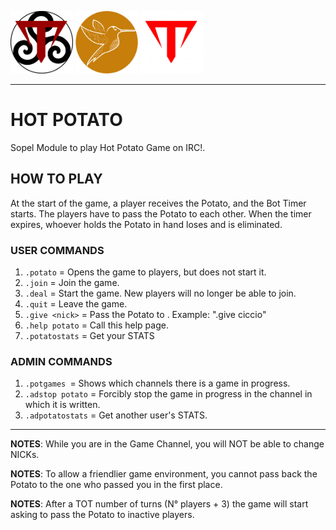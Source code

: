 <img src="https://github.com/giovannetor/Trinacry/blob/main/T_LOGO_BLACK.png" alt="TTT_logo_black" width="100" height="100"> <img src="https://github.com/giovannetor/Trinacry/blob/main/perlogo_small.png" alt="perlogo" width="100" height="100"> 
<img src="https://github.com/giovannetor/Trinacry/blob/main/T_LOGO_WHITE.png" alt="TTT_logo_white" width="100" height="100">

---
# HOT POTATO 
Sopel Module to play Hot Potato Game on IRC!.
## HOW TO PLAY 
At the start of the game, a player receives the Potato, and the Bot Timer starts.
The players have to pass the Potato to each other. When the timer expires, whoever holds
the Potato in hand loses and is eliminated.


### USER COMMANDS 
1) `.potato` = Opens the game to players, but does not start it.
2) `.join` = Join the game.
3) `.deal` = Start the game. New players will no longer be able to join.
4) `.quit` = Leave the game.
5) `.give <nick>` = Pass the Potato to <nick>. Example: ".give ciccio"
6) `.help potato` = Call this help page.
7) `.potatostats` = Get your STATS

### ADMIN COMMANDS 
1) `.potgames `= Shows which channels there is a game in progress.
2) `.adstop potato` = Forcibly stop the game in progress in the channel in which it is written.
3) `.adpotatostats` = Get another user's STATS.
--- 

**NOTES**: While you are in the Game Channel, you will NOT be able to change NICKs. 

**NOTES**: To allow a friendlier game environment, you cannot pass back the Potato to the one who passed you in the first place.

**NOTES**: After a TOT number of turns (N° players + 3) the game will start asking to pass the Potato to inactive players.